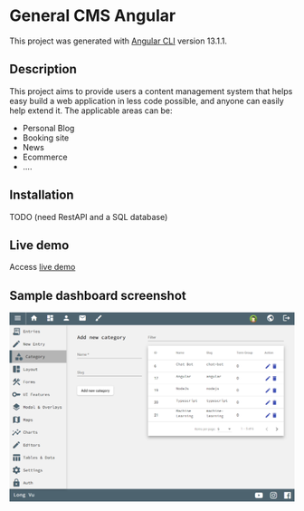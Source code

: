 # General CMS Angular

This project was generated with [Angular CLI](https://github.com/angular/angular-cli) version 13.1.1.

## Description

This project aims to provide users a content management system that helps easy build a web application in less code possible, and anyone can easily help extend it. The applicable areas can be:

* Personal Blog
* Booking site
* News
* Ecommerce
* ....

## Installation

TODO (need RestAPI and a SQL database)

## Live demo

Access [live demo](http://admin-dashboard-angular.s3-website.eu-central-1.amazonaws.com/)

## Sample dashboard screenshot

![alt text](/screenshot.png?raw=true)

## 
